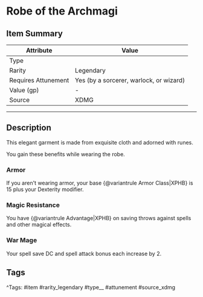 # Robe of the Archmagi

## Item Summary

| Attribute            | Value                        |
|----------------------|------------------------------|
| Type                 |   |
| Rarity               | Legendary             |
| Requires Attunement  | Yes (by a sorcerer, warlock, or wizard)                |
| Value (gp)           | -    |
| Source               | XDMG |

---

## Description

This elegant garment is made from exquisite cloth and adorned with runes.

You gain these benefits while wearing the robe.

### Armor

If you aren't wearing armor, your base {@variantrule Armor Class|XPHB} is 15 plus your Dexterity modifier.

### Magic Resistance

You have {@variantrule Advantage|XPHB} on saving throws against spells and other magical effects.

### War Mage

Your spell save DC and spell attack bonus each increase by 2.

## Tags

^Tags: #item #rarity_legendary #type__ #attunement #source_xdmg